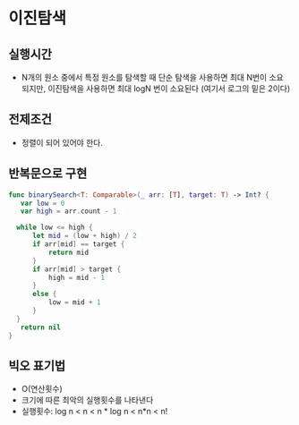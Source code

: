 # 이진탐색

## 실행시간
- N개의 원소 중에서 특정 원소를 탐색할 때 단순 탐색을 사용하면 최대 N번이 소요되지만, 이진탐색을 사용하면 최대 logN 번이 소요된다 (여기서 로그의 밑은 2이다)

## 전제조건
- 정렬이 되어 있어야 한다.
 
## 반복문으로 구현

 ```swift
func binarySearch<T: Comparable>(_ arr: [T], target: T) -> Int? {
    var low = 0
    var high = arr.count - 1

   while low <= high {
       let mid = (low + high) / 2
       if arr[mid] == target {
           return mid
       }
       if arr[mid] > target {
           high = mid - 1
       }
       else {
           low = mid + 1
       }
   }
    return nil
}
 ```

## 빅오 표기법
- O(연산횟수)
- 크기에 따른 최악의 실행횟수를 나타낸다
- 실행횟수: log n < n < n * log n < n*n < n!
